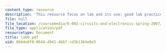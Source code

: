 ```yaml
---
content_type: resource
description: 'This resource focus on lab and its use: good lab practice, and lab safcty'
file: null
file_location: /coursemedia/6-002-circuits-and-electronics-spring-2007/8bb4e0f80644d9414bb7cd3b1364e8e3_lab0.pdf
file_type: application/pdf
resourcetype: Document
title: lab0.pdf
uid: 8bb4e0f8-0644-d941-4bb7-cd3b1364e8e3
---
```

